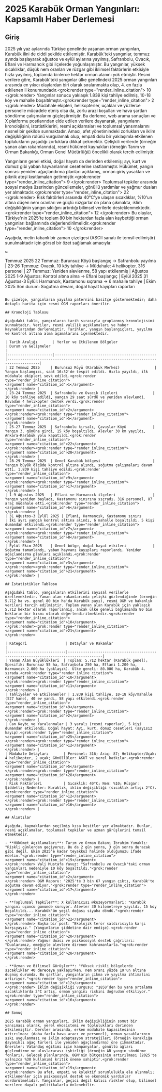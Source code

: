 # 2025 Karabük Orman Yangınları: Kapsamlı Haber Derlemesi

## Giriş

2025 yılı yaz aylarında Türkiye genelinde yaşanan orman yangınları, Karabük ilini de ciddi şekilde etkilemiştir. Karabük'teki yangınlar, temmuz ayında başlayarak ağustos ve eylül aylarına yayılmış, Safranbolu, Ovacık, Eflani ve Harmancık gibi ilçelerde yoğunlaşmıştır. Bu yangınlar, yüksek sıcaklıklar, düşük nem oranları ve rüzgar gibi iklimsel faktörlerin etkisiyle hızla yayılmış, toplamda binlerce hektar orman alanını yok etmiştir. Resmi verilere göre, Karabük'teki yangınlar ülke genelindeki 2025 orman yangınları arasında en yıkıcı olaylardan biri olarak sıralanmakta olup, 4. en fazla etkilenen il konumundadır.<grok:render type="render_inline_citation">
<argument name="citation_id">10</argument>
</grok:render> Yangınlar sonucu yaklaşık 1.839 kişi tahliye edilmiş, 10-18 köy ve mahalle boşaltılmıştır.<grok:render type="render_inline_citation">
<argument name="citation_id">2</argument>
</grok:render> Müdahale ekipleri, helikopterler, uçaklar ve yüzlerce personelle mücadele etmiş olsa da, zorlu arazi koşulları ve hava şartları söndürme çalışmalarını güçleştirmiştir. Bu derleme, web arama sonuçları ve X platformu postlarından elde edilen verilere dayanarak, yangınların kronolojisini, istatistiklerini, resmi açıklamaları ve toplumsal yansımalarını nesnel bir şekilde sunmaktadır. Amacı, afet yönetimindeki zorlukları ve iklim değişikliğinin rolünü vurgulamak olup, empati dolu bir yaklaşımla etkilenen toplulukların yaşadığı zorluklara dikkat çekmektir. Çelişkili verilerde (örneğin yanan alan rakamlarında), resmi hükümet kaynakları (örneğin Tarım ve Orman Bakanlığı, Orman Genel Müdürlüğü) öncelikli olarak tercih edilmiştir.

Yangınların genel etkisi, doğal hayatı da derinden etkilemiş; ayı, kurt ve domuz gibi yaban hayvanlarının cesetlerine rastlanmıştır. Hükümet, yangın sonrası yeniden ağaçlandırma planları açıklamış, orman giriş yasakları ve piknik ateşi kısıtlamaları getirmiştir.<grok:render type="render_inline_citation">
<argument name="citation_id">9</argument>
</grok:render> Toplumsal tepkiler arasında sosyal medya üzerinden güncellemeler, gönüllü yardımlar ve yağmur duaları yer almaktadır.<grok:render type="render_inline_citation">
<argument name="citation_id">22</argument>
</grok:render> Risk faktörleri arasında 40°C'ye ulaşan sıcaklıklar, %10'un altına düşen nem oranları ve güçlü rüzgarlar ön plana çıkmakta, iklim değişikliğinin yangın sıklığını artırdığı bilimsel verilerle desteklenmektedir.<grok:render type="render_inline_citation">
<argument name="citation_id">12</argument>
</grok:render> Bu olaylar, Türkiye'nin 2025'te toplam 80 bin hektardan fazla alan kaybettiği orman yangınları bağlamında değerlendirilmelidir.<grok:render type="render_inline_citation">
<argument name="citation_id">10</argument>
</grok:render>

Aşağıda, metin tabanlı bir zaman çizelgesi (ASCII sanatı ile temsil edilmiştir) sunulmaktadır için görsel bir özet sağlamak amacıyla:

```
ස

```
Temmuz 2025
22 Temmuz: Burunsuz Köyü başlangıç → Safranbolu yayılma
   |
23-26 Temmuz: Ovacık, 10 köy tahliye → Müdahale: 4 helikopter, 316 personel
   |
27 Temmuz: Yeniden alevlenme, 58 yapı etkilenmiş
   |
Ağustos 2025
1-9 Ağustos: Kontrol altına alma → Eflani başlangıç
   |
Eylül 2025
31 Ağustos-3 Eylül: Harmancık, Kastamonu sıçrama → 6 mahalle tahliye
   |
Ekim 2025
Son durum: Soğutma devam, doğal hayat kayıpları raporları
```

Bu çizelge, yangınların yayılma paternini basitçe göstermektedir; daha detaylı harita için resmi OGM raporları önerilir.

## Kronoloji Tablosu

Aşağıdaki tablo, yangınların tarih sırasıyla gruplanmış kronolojisini sunmaktadır. Veriler, resmi valilik açıklamaları ve haber kaynaklarından derlenmiştir. Tarihler, yangın başlangıçları, yayılma ve kontrol altına alma aşamalarını içermektedir.

| Tarih Aralığı       | Yerler ve Etkilenen Bölgeler                  | Durum ve Gelişmeler                                                                 |
|---------------------|-----------------------------------------------|-------------------------------------------------------------------------------------|
| 22 Temmuz 2025     | Burunsuz Köyü (Karabük Merkez)                | Yangın başlangıcı, saat 16:32'de tespit edildi. Hızla yayıldı, ilk müdahale ekipleri sevk edildi.<grok:render type="render_inline_citation">
<argument name="citation_id">1</argument>
</grok:render> |
| 23-24 Temmuz 2025  | Safranbolu ve Ovacık ilçeleri                | 10 köy tahliye edildi, yangın 29 saat sürdü ve yeniden alevlendi. Havadan 4 helikopter destek verdi.<grok:render type="render_inline_citation">
<argument name="citation_id">2</argument>
</grok:render><grok:render type="render_inline_citation">
<argument name="citation_id">5</argument>
</grok:render> |
| 25-27 Temmuz 2025  | Safranbolu kırsalı, Çavuşlar Köyü            | Yangın 3. gününe girdi, 15 köy boşaltıldı. Alevler 30 km yayıldı, Ankara-Karabük yolu kapatıldı.<grok:render type="render_inline_citation">
<argument name="citation_id">22</argument>
</grok:render><grok:render type="render_inline_citation">
<argument name="citation_id">28</argument>
</grok:render> |
| 28-29 Temmuz 2025  | Genel Karabük bölgesi                        | Yangın büyük ölçüde kontrol altına alındı, soğutma çalışmaları devam etti. 1.839 kişi tahliye edildi.<grok:render type="render_inline_citation">
<argument name="citation_id">9</argument>
</grok:render><grok:render type="render_inline_citation">
<argument name="citation_id">17</argument>
</grok:render> |
| 1-9 Ağustos 2025   | Eflani ve Harmancık ilçeleri                 | Yangın yeniden başladı, Kastamonu sınırına sıçradı. 316 personel, 87 araç müdahale etti.<grok:render type="render_inline_citation">
<argument name="citation_id">6</argument>
</grok:render> |
| 31 Ağustos-3 Eylül 2025 | Eflani, Harmancık, Kastamonu sınırı       | İki ayrı yangın kontrol altına alındı, 6 mahalle boşaltıldı. 5 kişi dumandan etkilendi.<grok:render type="render_inline_citation">
<argument name="citation_id">7</argument>
</grok:render><grok:render type="render_inline_citation">
<argument name="citation_id">8</argument>
</grok:render> |
| Eylül-Ekim 2025    | Genel bölge, doğal hayat etkileri            | Soğutma tamamlandı, yaban hayvanı kayıpları raporlandı. Yeniden ağaçlandırma planları açıklandı.<grok:render type="render_inline_citation">
<argument name="citation_id">3</argument>
</grok:render><grok:render type="render_inline_citation">
<argument name="citation_id">21</argument>
</grok:render> |

## İstatistikler Tablosu

Aşağıdaki tablo, yangınların etkilerini sayısal verilerle özetlemektedir. Yanan alan rakamlarında çelişki gözlendiğinde (örneğin 5.712 ha vs. genel 80 bin ha'da Karabük payı), resmi OGM ve bakanlık verileri tercih edilmiştir. Toplam yanan alan Karabük için yaklaşık 5.712 hektar olarak raporlanmış, ancak ülke geneli bağlamında 80 bin hektarın bir kısmı olarak değerlendirilmektedir.<grok:render type="render_inline_citation">
<argument name="citation_id">10</argument>
</grok:render><grok:render type="render_inline_citation">
<argument name="citation_id">21</argument>
</grok:render>

| Kategori                  | Detaylar ve Rakamlar                                                                 |
|---------------------------|--------------------------------------------------------------------------------------|
| Yanan Alan Büyüklükleri  | Toplam: 5.712 hektar (Karabük genel); Spesifik: Burunsuz 55 ha, Safranbolu 250 ha, Eflani 1.200 ha, Harmancık 2.000 ha (yaklaşık). Ülke geneli: 80.000 ha, Karabük 4. sırada.<grok:render type="render_inline_citation">
<argument name="citation_id">10</argument>
</grok:render><grok:render type="render_inline_citation">
<argument name="citation_id">11</argument>
</grok:render> |
| Tahliyeler ve Etkilenenler | 1.839 kişi tahliye, 10-18 köy/mahalle (527 hane), 40 ev yandı, 58 yapı etkilendi.<grok:render type="render_inline_citation">
<argument name="citation_id">9</argument>
</grok:render><grok:render type="render_inline_citation">
<argument name="citation_id">2</argument>
</grok:render> |
| Can Kaybı ve Yaralanmalar | 3 yaralı (resmi raporlar), 5 kişi dumandan etkilendi; Doğal hayat: Ayı, kurt, domuz cesetleri (sayısız kayıp).<grok:render type="render_inline_citation">
<argument name="citation_id">25</argument>
</grok:render><grok:render type="render_inline_citation">
<argument name="citation_id">12</argument>
</grok:render> |
| Müdahale Detayları       | Personel: 316; Araç: 87; Helikopter/Uçak: 4 helikopter, 2 uçak; Gönüllüler: AKUT ve yerel katkılar.<grok:render type="render_inline_citation">
<argument name="citation_id">5</argument>
</grok:render><grok:render type="render_inline_citation">
<argument name="citation_id">28</argument>
</grok:render> |
| Risk Faktörleri          | Sıcaklık: 40°C; Nem: %10; Rüzgar: Şiddetli; Nedenler: Kuraklık, iklim değişikliği (sıcaklık artışı 2°C).<grok:render type="render_inline_citation">
<argument name="citation_id">12</argument>
</grok:render><grok:render type="render_inline_citation">
<argument name="citation_id">16</argument>
</grok:render> |

## Alıntılar

Aşağıda, kaynaklardan seçilmiş kısa kesitler yer almaktadır. Bunlar, resmi açıklamalar, toplumsal tepkiler ve uzman görüşlerini temsil etmektedir.

- **Hükümet Açıklamaları**: Tarım ve Orman Bakanı İbrahim Yumaklı: "Riskli günlerden geçiyoruz. Bu da 2 gün sonra, 3 gün sonra duracak gibi değil. Ekim 2025’e kadar teyakkuz halinde olduğumuzu ifade edelim."<grok:render type="render_inline_citation">
<argument name="citation_id">19</argument>
</grok:render> Vali Mustafa Yavuz: "Safranbolu ve Ovacık'taki orman yangınları nedeniyle 10 köy boşaltıldı."<grok:render type="render_inline_citation">
<argument name="citation_id">2</argument>
</grok:render> OGM Raporu: "2025'te 3 bin 67 yangın çıktı, Karabük'te soğutma devam ediyor."<grok:render type="render_inline_citation">
<argument name="citation_id">17</argument>
</grok:render>

- **Toplumsal Tepkiler**: X kullanıcısı @kuzeyormanlari: "Karabük yangını üçüncü gününde sürüyor. Alevler 30 kilometreye yayıldı, 15 köy boşaltıldı... Karabük'ün yeşil doğası siyaha döndü."<grok:render type="render_inline_citation">
<argument name="citation_id">22</argument>
</grok:render> Başka bir post: "Ekolojik terör saldırısıyla karşı karşıyayız." (Yangınların şiddetine dair endişe).<grok:render type="render_inline_citation">
<argument name="citation_id">20</argument>
</grok:render> Yağmur duası ve psikososyal destek çağrıları: "Dualarımız, emeğiyle alevlere direnen kahramanlarla."<grok:render type="render_inline_citation">
<argument name="citation_id">28</argument>
</grok:render>

- **Uzman ve Bilimsel Görüşler**: "Yüksek riskli bölgelerde sıcaklıklar 40 dereceye yaklaşırken, nem oranı yüzde 10'un altına düşmüş durumda. Bu şartlar, yangınların çıkma ve yayılma ihtimalini artırıyor."<grok:render type="render_inline_citation">
<argument name="citation_id">12</argument>
</grok:render> İklim değişikliği vurgusu: "1850’den bu yana ortalama sıcaklıklarda 2°C artış, orman yangını riskini doğrudan etkiliyor."<grok:render type="render_inline_citation">
<argument name="citation_id">16</argument>
</grok:render>

## Sonuç

2025 Karabük orman yangınları, iklim değişikliğinin somut bir yansıması olarak, yerel ekosistemi ve toplulukları derinden etkilemiştir. Dersler arasında, erken müdahale kapasitesinin artırılması (daha fazla hava aracı ve personel), orman yasaklarının sıkı uygulanması ve iklim adaptasyon stratejileri (örneğin kuraklığa dayanıklı ağaç türleri ile yeniden ağaçlandırma) öne çıkmaktadır. Öneriler: Vatandaş eğitimi için kampanyalar, gönüllü ağları güçlendirme ve uluslararası işbirliği (örneğin AB yangın söndürme fonları). Gelecek planlarında, OGM'nin bütçesinin artırılması (2025'te yalnızca %38 kullanım) kritik öneme sahiptir.<grok:render type="render_inline_citation">
<argument name="citation_id">19</argument>
</grok:render> Bu afet, empati ve kolektif sorumlulukla ele alınmalı; etkilenenler için psikososyal destek ve ekonomik yardımlar sürdürülmelidir. Yangınlar, geçici değil kalıcı riskler olup, bilimsel verilere dayalı politikalarla önlenebilir.